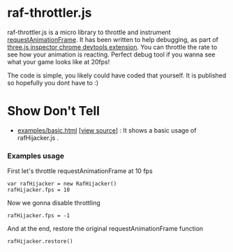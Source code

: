 # raf-throttler.js

raf-throttler.js is a micro library to throttle and instrument [requestAnimationFrame](https://developer.mozilla.org/en-US/docs/Web/API/window/requestAnimationFrame).
It has been written to help debugging, as part 
of [three.js inspector chrome devtools extension](https://github.com/jeromeetienne/threejs-inspector).
You can throttle the rate to see how your animation is reacting.
Perfect debug tool if you wanna see what your game looks like at 20fps!

The code is simple, you likely could have coded that yourself. It is published
so hopefully you dont have to :)

Show Don't Tell
===============
* [examples/basic.html](http://jeromeetienne.github.io/raf-throttler.js/examples/basic.html)
\[[view source](https://github.com/jeromeetienne/raf-throttler.js/blob/master/examples/basic.html)\] :
It shows a basic usage of rafHijacker.js .

### Examples usage

First let's throttle requestAnimationFrame at 10 fps

```
var rafHijacker	= new RafHijacker()
rafHijacker.fps = 10
```

Now we gonna disable throttling

```
rafHijacker.fps = -1
```

And at the end, restore the original requestAnimationFrame function

```
rafHijacker.restore()
```
